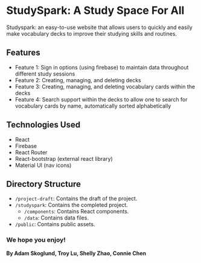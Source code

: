 # StudySpark: A Study Space For All

Studyspark: an easy-to-use website that allows users to quickly and easily make vocabulary decks to improve their studying skills and routines.

## Features

- Feature 1: Sign in options (using firebase) to maintain data throughout different study sessions
- Feature 2: Creating, managing, and deleting decks
- Feature 3: Creating, managing, and deleting vocabulary cards within the decks
- Feature 4: Search support within the decks to allow one to search for vocabulary cards by name, automatically sorted alphabetically

## Technologies Used

- React
- Firebase
- React Router
- React-bootstrap (external react library)
- Material UI (nav icons)

## Directory Structure

- `/project-draft`: Contains the draft of the project.
- `/studyspark`: Contains the completed project.
  - `/components`: Contains React components.
  - `/data`: Contains data files.
- `/public`: Contains public assets.

### We hope you enjoy!

**By Adam Skoglund, Troy Lu, Shelly Zhao, Connie Chen**